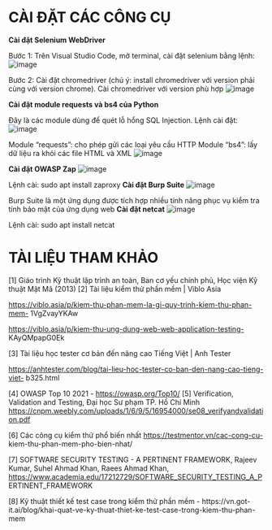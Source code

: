 # CÀI ĐẶT CÁC CÔNG CỤ

**Cài đặt Selenium WebDriver**

Bước 1: Trên Visual Studio Code, mở terminal, cài đặt selenium bằng
lệnh:![image](https://github.com/user-attachments/assets/b837202b-9dde-46d2-9a23-fa3d471b0649)


Bước 2: Cài đặt chromedriver (chú ý: install chromedriver với version
phải cùng với version chrome).
Cài chromedriver với version phù hợp
![image](https://github.com/user-attachments/assets/80a50d56-76d6-41ab-ac68-9e0b955a0756)

**Cài đặt module requests và bs4 của Python**

Đây là các module dùng để quét lỗ hổng SQL Injection. Lệnh cài đặt:
![image](https://github.com/user-attachments/assets/d6650ade-4740-46f7-8f46-b54476270b1c)

Module “requests”: cho phép gửi các loại yêu cầu HTTP
Module “bs4”: lấy dữ liệu ra khỏi các file HTML và XML
![image](https://github.com/user-attachments/assets/52e5a490-abf9-4dff-9c85-12032663e2c5)


**Cài đặt OWASP Zap**
![image](https://github.com/user-attachments/assets/af0bd5b5-cdab-4296-8443-66dbb1d8cd8d)

Lệnh cài: sudo apt install zaproxy
**Cài đặt Burp Suite**
![image](https://github.com/user-attachments/assets/93246b34-c500-44ca-84da-020419b253fc)


Burp Suite là một ứng dụng được tích hợp nhiều tính năng phục vụ kiểm tra
tính bảo mật của ứng dụng web
**Cài đặt netcat**
![image](https://github.com/user-attachments/assets/5d27f591-dc79-4cc6-b2d4-92c28754283d)

Lệnh cài: sudo apt install netcat


# TÀI LIỆU THAM KHẢO

[1] Giáo trình Kỹ thuật lập trình an toàn, Ban cơ yếu chính phủ, Học viện
Kỹ thuật Mật Mã (2013)
[2] Tài liệu kiểm thử phần mềm | Viblo Asia

https://viblo.asia/p/kiem-thu-phan-mem-la-gi-quy-trinh-kiem-thu-phan-mem-
1VgZvayYKAw

https://viblo.asia/p/kiem-thu-ung-dung-web-web-application-testing-
KAyQMpapG0Ek

[3] Tài liệu học tester cơ bản đến nâng cao Tiếng Việt | Anh Tester

https://anhtester.com/blog/tai-lieu-hoc-tester-co-ban-den-nang-cao-tieng-viet-
b325.html

[4] OWASP Top 10 2021 - https://owasp.org/Top10/
[5] Verification, Validation and Testing, Đại học Sư phạm TP. Hồ Chí Minh
https://cnpm.weebly.com/uploads/1/6/9/5/16954000/se08_verifyandvalidation.pdf

[6] Các công cụ kiểm thử phổ biến nhất https://testmentor.vn/cac-cong-cu-
kiem-thu-phan-mem-pho-bien-nhat/

[7] SOFTWARE SECURITY TESTING - A PERTINENT FRAMEWORK,
Rajeev Kumar, Suhel Ahmad Khan, Raees Ahmad Khan,
https://www.academia.edu/17212729/SOFTWARE_SECURITY_TESTING_A_P
ERTINENT_FRAMEWORK

[8] Kỹ thuật thiết kế test case trong kiểm thử phần mềm - https://vn.got-
it.ai/blog/khai-quat-ve-ky-thuat-thiet-ke-test-case-trong-kiem-thu-phan-mem
